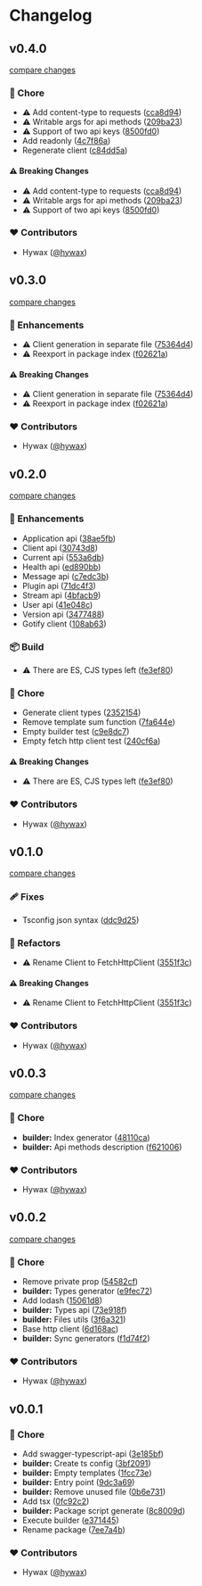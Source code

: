 # Changelog


## v0.4.0

[compare changes](https://github.com/hywax/gotify-client/compare/v0.3.0...v0.4.0)

### 🏡 Chore

- ⚠️  Add content-type to requests ([cca8d94](https://github.com/hywax/gotify-client/commit/cca8d94))
- ⚠️  Writable args for api methods ([209ba23](https://github.com/hywax/gotify-client/commit/209ba23))
- ⚠️  Support of two api keys ([8500fd0](https://github.com/hywax/gotify-client/commit/8500fd0))
- Add readonly ([4c7f86a](https://github.com/hywax/gotify-client/commit/4c7f86a))
- Regenerate client ([c84dd5a](https://github.com/hywax/gotify-client/commit/c84dd5a))

#### ⚠️ Breaking Changes

- ⚠️  Add content-type to requests ([cca8d94](https://github.com/hywax/gotify-client/commit/cca8d94))
- ⚠️  Writable args for api methods ([209ba23](https://github.com/hywax/gotify-client/commit/209ba23))
- ⚠️  Support of two api keys ([8500fd0](https://github.com/hywax/gotify-client/commit/8500fd0))

### ❤️ Contributors

- Hywax ([@hywax](http://github.com/hywax))

## v0.3.0

[compare changes](https://github.com/hywax/gotify-client/compare/v0.2.0...v0.3.0)

### 🚀 Enhancements

- ⚠️  Client generation in separate file ([75364d4](https://github.com/hywax/gotify-client/commit/75364d4))
- ⚠️  Reexport in package index ([f02621a](https://github.com/hywax/gotify-client/commit/f02621a))

#### ⚠️ Breaking Changes

- ⚠️  Client generation in separate file ([75364d4](https://github.com/hywax/gotify-client/commit/75364d4))
- ⚠️  Reexport in package index ([f02621a](https://github.com/hywax/gotify-client/commit/f02621a))

### ❤️ Contributors

- Hywax ([@hywax](http://github.com/hywax))

## v0.2.0

[compare changes](https://github.com/hywax/gotify-client/compare/v0.1.0...v0.2.0)

### 🚀 Enhancements

- Application api ([38ae5fb](https://github.com/hywax/gotify-client/commit/38ae5fb))
- Client api ([30743d8](https://github.com/hywax/gotify-client/commit/30743d8))
- Current api ([553a6db](https://github.com/hywax/gotify-client/commit/553a6db))
- Health api ([ed890bb](https://github.com/hywax/gotify-client/commit/ed890bb))
- Message api ([c7edc3b](https://github.com/hywax/gotify-client/commit/c7edc3b))
- Plugin api ([71dc4f3](https://github.com/hywax/gotify-client/commit/71dc4f3))
- Stream api ([4bfacb9](https://github.com/hywax/gotify-client/commit/4bfacb9))
- User api ([41e048c](https://github.com/hywax/gotify-client/commit/41e048c))
- Version api ([3477488](https://github.com/hywax/gotify-client/commit/3477488))
- Gotify client ([108ab63](https://github.com/hywax/gotify-client/commit/108ab63))

### 📦 Build

- ⚠️  There are ES, CJS types left ([fe3ef80](https://github.com/hywax/gotify-client/commit/fe3ef80))

### 🏡 Chore

- Generate client types ([2352154](https://github.com/hywax/gotify-client/commit/2352154))
- Remove template sum function ([7fa644e](https://github.com/hywax/gotify-client/commit/7fa644e))
- Empty builder test ([c9e8dc7](https://github.com/hywax/gotify-client/commit/c9e8dc7))
- Empty fetch http client test ([240cf6a](https://github.com/hywax/gotify-client/commit/240cf6a))

#### ⚠️ Breaking Changes

- ⚠️  There are ES, CJS types left ([fe3ef80](https://github.com/hywax/gotify-client/commit/fe3ef80))

### ❤️ Contributors

- Hywax ([@hywax](http://github.com/hywax))

## v0.1.0

[compare changes](https://github.com/hywax/gotify-client/compare/v0.0.3...v0.1.0)

### 🩹 Fixes

- Tsconfig json syntax ([ddc9d25](https://github.com/hywax/gotify-client/commit/ddc9d25))

### 💅 Refactors

- ⚠️  Rename Client to FetchHttpClient ([3551f3c](https://github.com/hywax/gotify-client/commit/3551f3c))

#### ⚠️ Breaking Changes

- ⚠️  Rename Client to FetchHttpClient ([3551f3c](https://github.com/hywax/gotify-client/commit/3551f3c))

### ❤️ Contributors

- Hywax ([@hywax](http://github.com/hywax))

## v0.0.3

[compare changes](https://github.com/hywax/gotify-client/compare/v0.0.2...v0.0.3)

### 🏡 Chore

- **builder:** Index generator ([48110ca](https://github.com/hywax/gotify-client/commit/48110ca))
- **builder:** Api methods description ([f621006](https://github.com/hywax/gotify-client/commit/f621006))

### ❤️ Contributors

- Hywax ([@hywax](http://github.com/hywax))

## v0.0.2

[compare changes](https://github.com/hywax/gotify-client/compare/v0.0.1...v0.0.2)

### 🏡 Chore

- Remove private prop ([54582cf](https://github.com/hywax/gotify-client/commit/54582cf))
- **builder:** Types generator ([e9fec72](https://github.com/hywax/gotify-client/commit/e9fec72))
- Add lodash ([15061d8](https://github.com/hywax/gotify-client/commit/15061d8))
- **builder:** Types api ([73e918f](https://github.com/hywax/gotify-client/commit/73e918f))
- **builder:** Files utils ([3f6a321](https://github.com/hywax/gotify-client/commit/3f6a321))
- Base http client ([6d168ac](https://github.com/hywax/gotify-client/commit/6d168ac))
- **builder:** Sync generators ([f1d74f2](https://github.com/hywax/gotify-client/commit/f1d74f2))

### ❤️ Contributors

- Hywax ([@hywax](http://github.com/hywax))

## v0.0.1


### 🏡 Chore

- Add swagger-typescript-api ([3e185bf](https://github.com/hywax/gotify-client/commit/3e185bf))
- **builder:** Create ts config ([3bf2091](https://github.com/hywax/gotify-client/commit/3bf2091))
- **builder:** Empty templates ([1fcc73e](https://github.com/hywax/gotify-client/commit/1fcc73e))
- **builder:** Entry point ([9dc3a69](https://github.com/hywax/gotify-client/commit/9dc3a69))
- **builder:** Remove unused file ([0b6e731](https://github.com/hywax/gotify-client/commit/0b6e731))
- Add tsx ([0fc92c2](https://github.com/hywax/gotify-client/commit/0fc92c2))
- **builder:** Package script generate ([8c8009d](https://github.com/hywax/gotify-client/commit/8c8009d))
- Execute builder ([e371445](https://github.com/hywax/gotify-client/commit/e371445))
- Rename package ([7ee7a4b](https://github.com/hywax/gotify-client/commit/7ee7a4b))

### ❤️ Contributors

- Hywax ([@hywax](http://github.com/hywax))

